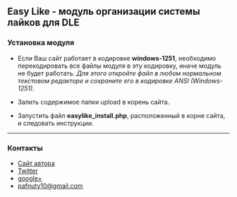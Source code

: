 ## Easy Like - модуль организации системы лайков для DLE

### Установка модуля
* Если Ваш сайт работает в кодировке **windows-1251**, необходимо перекодировать все файлы модуля в эту кодировку, иначе модуль не будет работать. *Для этого откройте файл в любом нормальном текстовом редакторе и сохраните его в кодировке ANSI (Windows-1251).* 

* Залить содержимое папки upload в корень сайта.
* Запустить файл **easylike_install.php**, расположенный в корне сайта, и следовать инструкции.



-----------------------
### Контакты
* [Сайт автора](http://pafnuty.name/)
* [Twitter](https://twitter.com/pafnuty_name)
* [google+](http://gplus.to/pafnuty)
* pafnuty10@gmail.com

